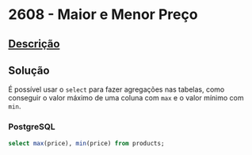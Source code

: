 # 2608 - Maior e Menor Preço

## [Descrição](https://www.beecrowd.com.br/judge/pt/problems/view/2608)

## Solução

É possível usar o `select` para fazer agregações nas tabelas, como conseguir o valor máximo de uma coluna com `max` e o valor mínimo com `min`.

### PostgreSQL

```sql
select max(price), min(price) from products;
```